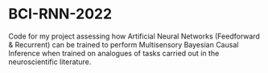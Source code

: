 # BCI-RNN-2022
Code for my project assessing how Artificial Neural Networks (Feedforward &amp; Recurrent) can be trained to perform Multisensory Bayesian Causal Inference when trained on analogues of tasks carried out in the neuroscientific literature.
